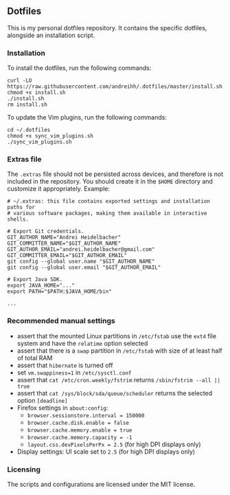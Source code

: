 ## Dotfiles

This is my personal dotfiles repository. It contains the specific dotfiles,
alongside an installation script.

### Installation

To install the dotfiles, run the following commands:

```
curl -LO https://raw.githubusercontent.com/andreihh/.dotfiles/master/install.sh
chmod +x install.sh
./install.sh
rm install.sh
```

To update the Vim plugins, run the following commands:

```
cd ~/.dotfiles
chmod +x sync_vim_plugins.sh
./sync_vim_plugins.sh
```

### Extras file

The `.extras` file should not be persisted across devices, and therefore is not
included in the repository. You should create it in the `$HOME` directory and
customize it appropriately. Example:

```
# ~/.extras: this file contains exported settings and installation paths for
# various software packages, making them available in interactive shells.

# Export Git credentials.
GIT_AUTHOR_NAME="Andrei Heidelbacher"
GIT_COMMITTER_NAME="$GIT_AUTHOR_NAME"
GIT_AUTHOR_EMAIL="andrei.heidelbacher@gmail.com"
GIT_COMMITTER_EMAIL="$GIT_AUTHOR_EMAIL"
git config --global user.name "$GIT_AUTHOR_NAME"
git config --global user.email "$GIT_AUTHOR_EMAIL"

# Export Java SDK.
export JAVA_HOME="..."
export PATH="$PATH:$JAVA_HOME/bin"

...
```

### Recommended manual settings

- assert that the mounted Linux partitions in `/etc/fstab` use the `ext4` file
system and have the `relatime` option selected
- assert that there is a `swap` partition in `/etc/fstab` with size of at least
half of total RAM
- assert that `hibernate` is turned off
- set `vm.swappiness=1` in `/etc/sysctl.conf`
- assert that `cat /etc/cron.weekly/fstrim` returns `/sbin/fstrim --all || true`
- assert that `cat /sys/block/sda/queue/scheduler` returns the selected option
`[deadline]`
- Firefox settings in `about:config`:
  - `browser.sessionstore.interval = 150000`
  - `browser.cache.disk.enable = false`
  - `browser.cache.memory.enable = true`
  - `browser.cache.memory.capacity = -1`
  - `layout.css.devPixelsPerPx = 2.5` (for high DPI displays only)
- Display settings: UI scale set to `2.5` (for high DPI displays only)

### Licensing

The scripts and configurations are licensed under the MIT license.
